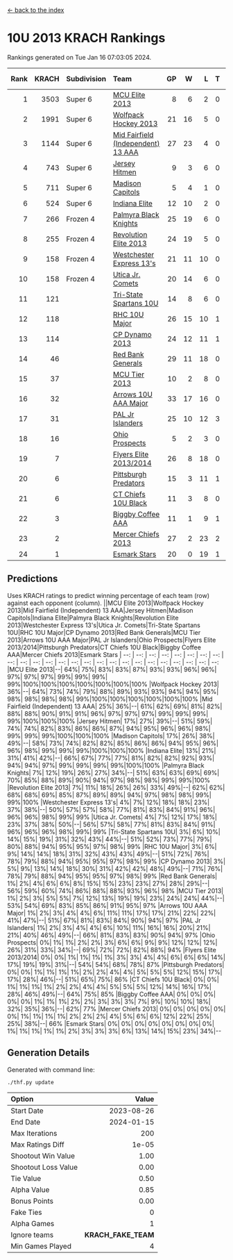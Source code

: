 [<- back to the index](readme.md)
# 10U 2013 KRACH Rankings
Rankings generated on Tue Jan 16 07:03:05 2024.

Rank|KRACH|Subdivision|Team|GP|W|L|T|OTW|OTL|SoS|Exp Wins|Win Diff
---:|---:|:---|:---|---:|---:|---:|---:|---:|---:|---:|---:|---:
1|3503|Super 6|[MCU Elite 2013](https://gamesheetstats.com/seasons/3664/teams/140889/schedule)|8|6|2|0|0|0|1215|6.8|-0.0
2|1991|Super 6|[Wolfpack Hockey 2013](https://gamesheetstats.com/seasons/3664/teams/140894/schedule)|21|16|5|0|0|1|957|16.8|-0.0
3|1144|Super 6|[Mid Fairfield (Independent) 13 AAA](https://gamesheetstats.com/seasons/3664/teams/140891/schedule)|27|23|4|0|2|0|333|23.8|-0.0
4|743|Super 6|[Jersey Hitmen](https://gamesheetstats.com/seasons/3664/teams/140893/schedule)|9|3|6|0|0|1|2045|3.8|-0.0
5|711|Super 6|[Madison Capitols](https://gamesheetstats.com/seasons/3664/teams/162460/schedule)|5|4|1|0|1|0|216|4.9|0.0
6|524|Super 6|[Indiana Elite](https://gamesheetstats.com/seasons/3664/teams/144358/schedule)|12|10|2|0|0|0|159|10.9|0.0
7|266|Frozen 4|[Palmyra Black Knights](https://gamesheetstats.com/seasons/3664/teams/140906/schedule)|25|19|6|0|0|1|342|19.8|-0.0
8|255|Frozen 4|[Revolution Elite 2013](https://gamesheetstats.com/seasons/3664/teams/140904/schedule)|24|19|5|0|2|1|207|19.8|-0.0
9|158|Frozen 4|[Westchester Express 13's](https://gamesheetstats.com/seasons/3664/teams/140899/schedule)|21|11|10|0|0|2|478|11.8|-0.0
10|158|Frozen 4|[Utica Jr. Comets](https://gamesheetstats.com/seasons/3664/teams/140900/schedule)|20|14|6|0|3|0|78|14.8|-0.0
11|121||[Tri-State Spartans 10U](https://gamesheetstats.com/seasons/3664/teams/144359/schedule)|14|8|6|0|0|1|273|8.9|0.0
12|118||[RHC 10U Major](https://gamesheetstats.com/seasons/3664/teams/140895/schedule)|26|15|10|1|1|2|247|16.3|-0.0
13|114||[CP Dynamo 2013](https://gamesheetstats.com/seasons/3664/teams/140901/schedule)|24|12|11|1|1|1|331|13.3|-0.0
14|46||[Red Bank Generals](https://gamesheetstats.com/seasons/3664/teams/140896/schedule)|29|11|18|0|0|2|314|11.9|0.0
15|37||[MCU Tier 2013](https://gamesheetstats.com/seasons/3664/teams/140890/schedule)|10|2|8|0|2|0|489|2.8|-0.0
16|32||[Arrows 10U AAA Major](https://gamesheetstats.com/seasons/3664/teams/140902/schedule)|33|17|16|0|0|1|134|17.9|0.0
17|31||[PAL Jr Islanders](https://gamesheetstats.com/seasons/3664/teams/140903/schedule)|25|10|12|3|2|1|120|12.4|0.0
18|16||[Ohio Prospects](https://gamesheetstats.com/seasons/3664/teams/199158/schedule)|5|2|3|0|0|0|129|2.9|0.0
19|7||[Flyers Elite 2013/2014](https://gamesheetstats.com/seasons/3664/teams/140898/schedule)|26|8|18|0|0|0|64|8.9|0.0
20|6||[Pittsburgh Predators](https://gamesheetstats.com/seasons/3664/teams/140907/schedule)|15|3|11|1|0|0|174|4.4|0.0
21|6||[CT Chiefs 10U Black](https://gamesheetstats.com/seasons/3664/teams/140892/schedule)|11|3|8|0|0|0|45|3.9|0.0
22|3||[Biggby Coffee AAA](https://gamesheetstats.com/seasons/3664/teams/144357/schedule)|11|1|9|1|1|0|233|2.4|0.0
23|2||[Mercer Chiefs 2013](https://gamesheetstats.com/seasons/3664/teams/140897/schedule)|27|2|23|2|0|0|129|3.9|0.0
24|1||[Esmark Stars](https://gamesheetstats.com/seasons/3664/teams/140905/schedule)|20|0|19|1|0|1|150|1.4|0.0

## Predictions
Uses KRACH ratings to predict winning percentage of each team (row) against each opponent (column).
||MCU Elite 2013|Wolfpack Hockey 2013|Mid Fairfield (Independent) 13 AAA|Jersey Hitmen|Madison Capitols|Indiana Elite|Palmyra Black Knights|Revolution Elite 2013|Westchester Express 13's|Utica Jr. Comets|Tri-State Spartans 10U|RHC 10U Major|CP Dynamo 2013|Red Bank Generals|MCU Tier 2013|Arrows 10U AAA Major|PAL Jr Islanders|Ohio Prospects|Flyers Elite 2013/2014|Pittsburgh Predators|CT Chiefs 10U Black|Biggby Coffee AAA|Mercer Chiefs 2013|Esmark Stars
| --: | --: | --: | --: | --: | --: | --: | --: | --: | --: | --: | --: | --: | --: | --: | --: | --: | --: | --: | --: | --: | --: | --: | --: | --: 
|MCU Elite 2013|--| 64%| 75%| 83%| 83%| 87%| 93%| 93%| 96%| 96%| 97%| 97%| 97%| 99%| 99%| 99%| 99%|100%|100%|100%|100%|100%|100%|100%
|Wolfpack Hockey 2013| 36%|--| 64%| 73%| 74%| 79%| 88%| 89%| 93%| 93%| 94%| 94%| 95%| 98%| 98%| 98%| 98%| 99%|100%|100%|100%|100%|100%|100%
|Mid Fairfield (Independent) 13 AAA| 25%| 36%|--| 61%| 62%| 69%| 81%| 82%| 88%| 88%| 90%| 91%| 91%| 96%| 97%| 97%| 97%| 99%| 99%| 99%| 99%|100%|100%|100%
|Jersey Hitmen| 17%| 27%| 39%|--| 51%| 59%| 74%| 74%| 82%| 83%| 86%| 86%| 87%| 94%| 95%| 96%| 96%| 98%| 99%| 99%| 99%|100%|100%|100%
|Madison Capitols| 17%| 26%| 38%| 49%|--| 58%| 73%| 74%| 82%| 82%| 85%| 86%| 86%| 94%| 95%| 96%| 96%| 98%| 99%| 99%| 99%|100%|100%|100%
|Indiana Elite| 13%| 21%| 31%| 41%| 42%|--| 66%| 67%| 77%| 77%| 81%| 82%| 82%| 92%| 93%| 94%| 94%| 97%| 99%| 99%| 99%| 99%|100%|100%
|Palmyra Black Knights|  7%| 12%| 19%| 26%| 27%| 34%|--| 51%| 63%| 63%| 69%| 69%| 70%| 85%| 88%| 89%| 90%| 94%| 97%| 98%| 98%| 99%| 99%|100%
|Revolution Elite 2013|  7%| 11%| 18%| 26%| 26%| 33%| 49%|--| 62%| 62%| 68%| 68%| 69%| 85%| 87%| 89%| 89%| 94%| 97%| 98%| 98%| 99%| 99%|100%
|Westchester Express 13's|  4%|  7%| 12%| 18%| 18%| 23%| 37%| 38%|--| 50%| 57%| 57%| 58%| 77%| 81%| 83%| 84%| 91%| 96%| 96%| 96%| 98%| 99%| 99%
|Utica Jr. Comets|  4%|  7%| 12%| 17%| 18%| 23%| 37%| 38%| 50%|--| 56%| 57%| 58%| 77%| 81%| 83%| 84%| 91%| 96%| 96%| 96%| 98%| 99%| 99%
|Tri-State Spartans 10U|  3%|  6%| 10%| 14%| 15%| 19%| 31%| 32%| 43%| 44%|--| 51%| 52%| 73%| 77%| 79%| 80%| 88%| 94%| 95%| 95%| 97%| 98%| 99%
|RHC 10U Major|  3%|  6%|  9%| 14%| 14%| 18%| 31%| 32%| 43%| 43%| 49%|--| 51%| 72%| 76%| 78%| 79%| 88%| 94%| 95%| 95%| 97%| 98%| 99%
|CP Dynamo 2013|  3%|  5%|  9%| 13%| 14%| 18%| 30%| 31%| 42%| 42%| 48%| 49%|--| 71%| 76%| 78%| 79%| 88%| 94%| 95%| 95%| 97%| 98%| 99%
|Red Bank Generals|  1%|  2%|  4%|  6%|  6%|  8%| 15%| 15%| 23%| 23%| 27%| 28%| 29%|--| 56%| 59%| 60%| 74%| 86%| 88%| 88%| 93%| 96%| 98%
|MCU Tier 2013|  1%|  2%|  3%|  5%|  5%|  7%| 12%| 13%| 19%| 19%| 23%| 24%| 24%| 44%|--| 53%| 54%| 69%| 83%| 85%| 86%| 91%| 95%| 97%
|Arrows 10U AAA Major|  1%|  2%|  3%|  4%|  4%|  6%| 11%| 11%| 17%| 17%| 21%| 22%| 22%| 41%| 47%|--| 51%| 67%| 81%| 83%| 84%| 90%| 94%| 97%
|PAL Jr Islanders|  1%|  2%|  3%|  4%|  4%|  6%| 10%| 11%| 16%| 16%| 20%| 21%| 21%| 40%| 46%| 49%|--| 66%| 81%| 83%| 83%| 90%| 94%| 97%
|Ohio Prospects|  0%|  1%|  1%|  2%|  2%|  3%|  6%|  6%|  9%|  9%| 12%| 12%| 12%| 26%| 31%| 33%| 34%|--| 69%| 72%| 72%| 82%| 88%| 94%
|Flyers Elite 2013/2014|  0%|  0%|  1%|  1%|  1%|  1%|  3%|  3%|  4%|  4%|  6%|  6%|  6%| 14%| 17%| 19%| 19%| 31%|--| 54%| 54%| 68%| 78%| 87%
|Pittsburgh Predators|  0%|  0%|  1%|  1%|  1%|  1%|  2%|  2%|  4%|  4%|  5%|  5%|  5%| 12%| 15%| 17%| 17%| 28%| 46%|--| 51%| 65%| 75%| 86%
|CT Chiefs 10U Black|  0%|  0%|  1%|  1%|  1%|  1%|  2%|  2%|  4%|  4%|  5%|  5%|  5%| 12%| 14%| 16%| 17%| 28%| 46%| 49%|--| 64%| 75%| 85%
|Biggby Coffee AAA|  0%|  0%|  0%|  0%|  0%|  1%|  1%|  1%|  2%|  2%|  3%|  3%|  3%|  7%|  9%| 10%| 10%| 18%| 32%| 35%| 36%|--| 62%| 77%
|Mercer Chiefs 2013|  0%|  0%|  0%|  0%|  0%|  0%|  1%|  1%|  1%|  1%|  2%|  2%|  2%|  4%|  5%|  6%|  6%| 12%| 22%| 25%| 25%| 38%|--| 66%
|Esmark Stars|  0%|  0%|  0%|  0%|  0%|  0%|  0%|  0%|  1%|  1%|  1%|  1%|  1%|  2%|  3%|  3%|  3%|  6%| 13%| 14%| 15%| 23%| 34%|--

## Generation Details

Generated with command line:
```
./thf.py update
```

| Option | Value |
| :----- | ----: |
| Start Date | 2023-08-26 |
| End Date | 2024-01-15 |
| Max Iterations | 200 |
| Max Ratings Diff | 1e-05 |
| Shootout Win Value | 1.00 |
| Shootout Loss Value | 0.00 |
| Tie Value | 0.50 |
| Alpha Value | 0.85 |
| Bonus Points | 0.00 |
| Fake Ties | 0 |
| Alpha Games | 1 |
| Ignore teams | __KRACH_FAKE_TEAM__ |
| Min Games Played | 4 |

